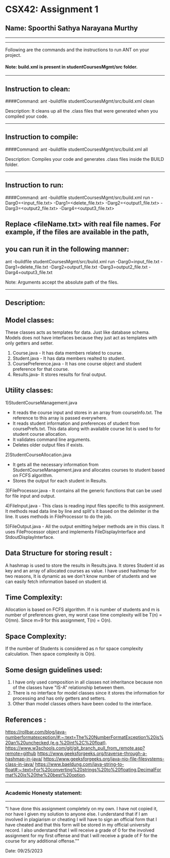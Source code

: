 # CSX42: Assignment 1
## Name: Spoorthi Sathya Narayana Murthy

-----------------------------------------------------------------------
-----------------------------------------------------------------------


Following are the commands and the instructions to run ANT on your project.
#### Note: build.xml is present in studentCoursesMgmt/src folder.

-----------------------------------------------------------------------
## Instruction to clean:

####Command: ant -buildfile studentCoursesMgmt/src/build.xml clean

Description: It cleans up all the .class files that were generated when you
compiled your code.

-----------------------------------------------------------------------
## Instruction to compile:

####Command: ant -buildfile studentCoursesMgmt/src/build.xml all

Description: Compiles your code and generates .class files inside the BUILD folder.

-----------------------------------------------------------------------
## Instruction to run:

####Command: ant -buildfile studentCoursesMgmt/src/build.xml run -Darg0=<input_file.txt> -Darg1=<delete_file.txt> -Darg2=<output1_file.txt> -Darg3=<output2_file.txt> -Darg4=<output3_file.txt>

## Replace <fileName.txt> with real file names. For example, if the files are available in the path,
## you can run it in the following manner:

ant -buildfile studentCoursesMgmt/src/build.xml run -Darg0=input_file.txt -Darg1=delete_file.txt -Darg2=output1_file.txt -Darg3=output2_file.txt -Darg4=output3_file.txt

Note: Arguments accept the absolute path of the files.

-----------------------------------------------------------------------
## Description:

## Model classes: 
These classes acts as templates for data. Just like database schema. Models does not have interfaces because they just act as templates with only getters and setter. 
1. Course.java - It has data members related to course. 
2. Student.java - It has data members realted to student. 
3. CoursePreference.java - It has one course object and student preference for that course. 
4. Results.java- It stores results for final output.



## Utility classes: 
1)StudentCourseManagement.java
- It reads the course input and stores in an array from courseInfo.txt. The reference to this array is passed everywhere. 
- It reads student information and preferences of student from coursePrefs.txt. This data along with available course list is used to for student course allocation.
- It validates command line arguments.
- Deletes older output files if exists.

2)StudentCourseAllocation.java 
- It gets all the necessary information from StudentCourseManagement.java and allocates courses to student based on FCFS algorithm. 
- Stores the output for each student in Results.

3)FileProcessor.java - It contains all the generic functions that can be used for file input and output. 

4)FileInput.java - This class is reading input files specific to this assignment. It methods read data line by line and                       split's it based on the delimiter in the line. It uses methods in FileProcessor to do the job. 

5)FileOutput.java - All the output emitting helper methods are in this class. It uses FileProcessor object and implements                     FileDisplayInterface and StdoutDisplayInterface.


## Data Structure for storing result :  
A hashmap is used to store the results in Results.java. It stores Student id as key and an array of allocated courses as value. I have used hashmap for two reasons, It is dynamic as we don't know number of students and we can easily fetch information based on student id.

## Time Complexity:
Allocation is based on FCFS algorithm. If n is number of students and m is number of preferences given, my worst case time complexity will be T(n) = O(mn). Since m=9 for this assignment, T(n) = O(n).

## Space Complexity: 
If the number of Students is considered as n for space complexity calculation. Then space complexity is O(n).

## Some design guidelines used:
1. I have only used composition in all classes not inheritance because non of the classes have "IS-A" relationship between them.
2. There is no interface for model classes since it stores the information for processing and has only getters and setters.
3. Other than model classes others have been coded to the interface.


## References :

https://rollbar.com/blog/java-numberformatexception/#:~:text=The%20NumberFormatException%20is%20an%20unchecked,(e.g.%20int%2C%20float).
https://www.w3schools.com/git/git_branch_pull_from_remote.asp?remote=github
https://www.geeksforgeeks.org/traverse-through-a-hashmap-in-java/
https://www.geeksforgeeks.org/java-nio-file-filesystems-class-in-java/
https://www.baeldung.com/java-string-to-float#:~:text=For%20converting%20strings%20to%20floating,DecimalFormat%20is%20the%20best%20option.

-----------------------------------------------------------------------
### Academic Honesty statement:
-----------------------------------------------------------------------

"I have done this assignment completely on my own. I have not copied
it, nor have I given my solution to anyone else. I understand that if
I am involved in plagiarism or cheating I will have to sign an
official form that I have cheated and that this form will be stored in
my official university record. I also understand that I will receive a
grade of 0 for the involved assignment for my first offense and that I
will receive a grade of F for the course for any additional
offense.""

Date: 09/25/2023


